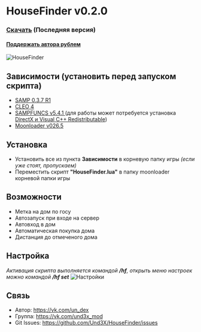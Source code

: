 # HouseFinder v0.2.0

### [Скачать](https://github.com/Und3X/HouseFinder/releases) (Последняя версия)
#### [Поддержать автора рублем](https://yoomoney.ru/to/4100116150755944)
![HouseFinder](https://i.imgur.com/J6Z54ij.png)
## Зависимости (установить перед запуском скрипта)
- [SAMP 0.3.7 R1](http://files.sa-mp.com/sa-mp-0.3.7-install.exe)
- [CLEO 4](https://cleo.li)
- [SAMPFUNCS v5.4.1 ](https://www.blast.hk/threads/17/) (для работы может потребуется установка [DirectX и Visual C++ Redistributable](https://getfile.dokpub.com/yandex/get/https://disk.yandex.ua/d/Qb-D68L20pn0RA))
- [Moonloader v026.5](https://www.blast.hk/threads/13305/)

## Установка
- Установить все из пункта **Зависимости** в корневую папку игры  _(если уже стоят, пропускаем)_
- Переместить скрипт **"HouseFinder.lua"** в папку moonloader корневой папки игры

## Возможности
- Метка на дом по госу
- Автозапуск при входе на сервер
- Автовход в дом
- Автоматическая покупка дома
- Дистанция до отмеченого дома

## Настройка
_Активация скрипта выполняется командой **/hf**, открыть меню настроек можно командой **/hf set**_
![Настройки](https://i.imgur.com/TRPs51E.png)

## Связь
- Автор: https://vk.com/un_dex
- Группа: https://vk.com/und3x_mod
- Git Issues: https://github.com/Und3X/HouseFinder/issues
